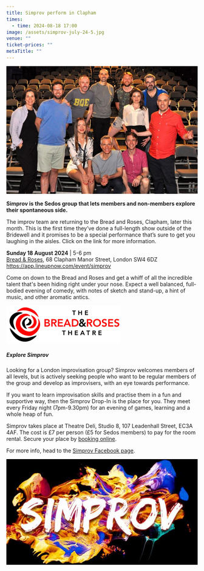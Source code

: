 ```yaml
---
title: Simprov perform in Clapham
times:
  - time: 2024-08-18 17:00
image: /assets/simprov-july-24-5.jpg
venue: ""
ticket-prices: ""
metaTitle: ""
---
```

![](/assets/simprov-july-24-5.jpg "Join the Simprov crew at the Bread & Roses, Clapham")

**Simprov is the Sedos group that lets members and non-members explore their spontaneous side.** 

The improv team are returning to the Bread and Roses, Clapham, later this month. This is the first time they’ve done a full-length show outside of the Bridewell and it promises to be a special performance that’s sure to get you laughing in the aisles. Click on the link for more information.

**Sunday 18 August 2024** | 5-6 pm \
[Bread & Roses](https://breadandrosespub.co.uk/), 68 Clapham Manor Street, London SW4 6DZ\
<https://app.lineupnow.com/event/simprov>

Come on down to the Bread and Roses and get a whiff of all the incredible talent that's been hiding right under your nose. Expect a well balanced, full-bodied evening of comedy, with notes of sketch and stand-up, a hint of music, and other aromatic antics.

![](/assets/bread-anhd-roses-logo-300.jpg)

##### **Explore Simprov**

Looking for a London improvisation group? Simprov welcomes members of all levels, but is actively seeking people who want to be regular members of the group and develop as improvisers, with an eye towards performance.

If you want to learn improvisation skills and practise them in a fun and supportive way, then the Simprov Drop-In is the place for you. They meet every Friday night (7pm-9.30pm) for an evening of games, learning and a whole heap of fun.

Simprov takes place at Theatre Deli, Studio 8, 107 Leadenhall Street, EC3A 4AF. The cost is £7 per person (£5 for Sedos members) to pay for the room rental. Secure your place by [booking online](https://sedos.ticketsolve.com/ticketbooth/shows/1173652905?_gl=1*g0oul7*_ga*NjQ5NTI0MzE2LjE3MTA3NjE4NjI.*_ga_KQD2K6GSG1*MTcxNDU3NTkzMS4xLjAuMTcxNDU3NTkzNi4wLjAuMA..).

For more info, head to the [Simprov Facebook page](https://www.facebook.com/groups/176792046058352/).

![](/assets/simprov_logo.jpg)